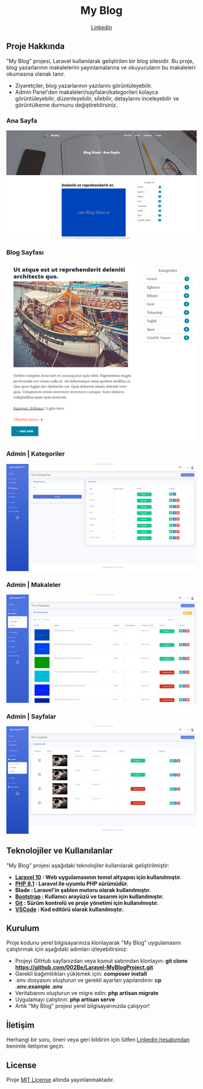 <h1 style="text-align:center;">My Blog</h1>

<p style="text-align:center;">
    <a href="https://www.linkedin.com/in/0berke0ozdemir0/">Linkedin</a>
</p>

## Proje Hakkında

"My Blog" projesi, Laravel kullanılarak geliştirilen bir blog sitesidir. Bu proje, blog yazarlarının makalelerini yayınlamalarına ve okuyucuların bu makaleleri okumasına olanak tanır.

- Ziyaretçiler, blog yazarlarının yazılarını görüntüleyebilir.
- Admin Panel'den makaleleri/sayfaları/kategorileri kolayca görüntüleyebilir, düzenleyebilir, silebilir, detaylarını inceleyebilir ve görüntülkeme durmunu değiştireblirsiniz.


### Ana Sayfa
![Ana Sayfa](GitHub_Items/mainPage.png)
### Blog Sayfası
![Blog Sayfası](GitHub_Items/singlePage.png)
### Admin | Kategoriler
![Admin Kategoriler](GitHub_Items/categoryPage.png)
### Admin | Makaleler
![Admin Makaleler](GitHub_Items/articlePage.png)
### Admin | Sayfalar
![Admin Sayfalar](GitHub_Items/adminPages.png)

## Teknolojiler ve Kullanılanlar

"My Blog" projesi aşağıdaki teknolojiler kullanılarak geliştirilmiştir:

- **[Laravel 10](https://laravel.com/) : Web uygulamasının temel altyapısı için kullanılmıştır.**
- **[PHP 8.1](https://www.php.net/) : Laravel ile uyumlu PHP sürümüdür.**
- **Blade : Laravel'in şablon motoru olarak kullanılmıştır.**
- **[Bootstrap](https://getbootstrap.com/) : Kullanıcı arayüzü ve tasarım için kullanılmıştır.**
- **[Git](https://git-scm.com/) : Sürüm kontrolü ve proje yönetimi için kullanılmıştır.**
- **[VSCode](https://code.visualstudio.com/) : Kod editörü olarak kullanılmıştır.**

## Kurulum

Proje kodunu yerel bilgisayarınıza klonlayarak "My Blog" uygulamasını çalıştırmak için aşağıdaki adımları izleyebilirsiniz:

- Projeyi GitHub sayfanızdan veya komut satırından klonlayın: **git clone https://github.com/002Be/Laravel-MyBlogProject.git**
- Gerekli bağımlılıkları yüklemek için: **composer install**
- .env dosyasını oluşturun ve gerekli ayarları yapılandırın: **cp .env.example .env**
- Veritabanını oluşturun ve migre edin: **php artisan migrate**
- Uygulamayı çalıştırın: **php artisan serve**
- Artık "My Blog" projesi yerel bilgisayarınızda çalışıyor!

## İletişim

Herhangi bir soru, öneri veya geri bildirim için lütfen <a href="https://www.linkedin.com/in/0berke0ozdemir0/">Linkedin hesabımdan</a> benimle iletişime geçin.

## License
Proje [MIT License](./License) altında yayınlanmaktadır.
